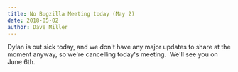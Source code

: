 ```yaml
---
title: No Bugzilla Meeting today (May 2)
date: 2018-05-02
author: Dave Miller
---
```

Dylan is out sick today, and we don't have any major updates to share at
the moment anyway, so we're cancelling today's meeting.  We'll see you
on June 6th.

